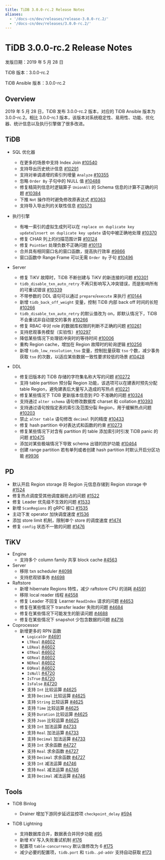 ```yaml
---
title: TiDB 3.0.0-rc.2 Release Notes
aliases:
  - '/docs-cn/dev/releases/release-3.0.0-rc.2/'
  - '/docs-cn/dev/releases/3.0.0-rc.2/'
---
```


# TiDB 3.0.0-rc.2 Release Notes

发版日期：2019 年 5 月 28 日

TiDB 版本：3.0.0-rc.2

TiDB Ansible 版本：3.0.0-rc.2

## Overview

2019 年 5 月 28 日，TiDB 发布 3.0.0-rc.2 版本，对应的 TiDB Ansible 版本为 3.0.0-rc.2。相比 3.0.0-rc.1 版本，该版本对系统稳定性、易用性、功能、优化器、统计信息以及执行引擎做了很多改进。

## TiDB

+ SQL 优化器
    - 在更多的场景中支持 Index Join [#10540](https://github.com/pingcap/tidb/pull/10540)
    - 支持导出历史统计信息 [#10291](https://github.com/pingcap/tidb/pull/10291)
    - 支持对单调递增的索引列增量 `Analyze` [#10355](https://github.com/pingcap/tidb/pull/10355)
    - 忽略 `Order By` 子句中的 NULL 值 [#10488](https://github.com/pingcap/tidb/pull/10488)
    - 修复精简列信息时逻辑算子 `UnionAll` 的 Schema 信息的计算不正确的问题 [#10384](https://github.com/pingcap/tidb/pull/10384)
    - 下推 `Not` 操作符时避免修改原表达式 [#10363](https://github.com/pingcap/tidb/pull/10363)
    - 支持导入导出列的关联性信息 [#10573](https://github.com/pingcap/tidb/pull/10573)

+ 执行引擎
    - 有唯一索引的虚拟生成列可以在 `replace on duplicate key update`/`insert on duplicate key update` 语句中被正确地处理 [#10370](https://github.com/pingcap/tidb/pull/10370)
    - 修复 CHAR 列上的扫描范围计算 [#10124](https://github.com/pingcap/tidb/pull/10124)
    - 修复 `PointGet` 处理负数不正确问题 [#10113](https://github.com/pingcap/tidb/pull/10113)
    - 合并具有相同窗口名的窗口函数，提高执行效率 [#9866](https://github.com/pingcap/tidb/pull/9866)
    - 窗口函数中 Range Frame 可以无需 `Order By` 子句 [#10496](https://github.com/pingcap/tidb/pull/10496)

+ Server
    - 修复 TiKV 故障时，TiDB 不断创建与 TiKV 的新连接的问题 [#10301](https://github.com/pingcap/tidb/pull/10301)
    - `tidb_disable_txn_auto_retry` 不再只影响写入冲突错误，而是影响所有的可重试错误 [#10339](https://github.com/pingcap/tidb/pull/10339)
    - 不带参数的 DDL 语句可以通过 `prepare`/`execute` 来执行 [#10144](https://github.com/pingcap/tidb/pull/10144)
    - 新增 `tidb_back_off_weight` 变量，控制 TiDB 内部 back off 时间的长短 [#10266](https://github.com/pingcap/tidb/pull/10266)
    - `tidb_disable_txn_auto_retry` 的默认值改为 on，即默认情况下，TiDB 不会重试非自动提交的事务 [#10266](https://github.com/pingcap/tidb/pull/10266)
    - 修复 RBAC 中对 role 的数据库权限的判断不正确的问题 [#10261](https://github.com/pingcap/tidb/pull/10261)
    - 支持悲观事务模型（实验性）[#10297](https://github.com/pingcap/tidb/pull/10297)
    - 降低某些情况下处理锁冲突时的等待时间 [#10006](https://github.com/pingcap/tidb/pull/10006)
    - 重构 Region cache，增加在 Region 故障时的轮询逻辑 [#10256](https://github.com/pingcap/tidb/pull/10256)
    - 新增 `tidb_low_resolution_tso` 变量，控制批量获取 `tso` 个数，减少事务获取 `tso` 的次数，以适应某些数据一致性要求较低的场景 [#10428](https://github.com/pingcap/tidb/pull/10428)

+ DDL
    - 修复旧版本的 TiDB 存储的字符集名称大写的问题 [#10272](https://github.com/pingcap/tidb/pull/10272)
    - 支持 table partition 预分裂 Region 功能，该选项可以在建表时预先分配 table Region，避免建表后大量写入造成的写热点 [#10221](https://github.com/pingcap/tidb/pull/10221)
    - 修复某些情况下 TiDB 更新版本信息到 PD 不准确的问题 [#10324](https://github.com/pingcap/tidb/pull/10324)
    - 支持通过 `alter schema` 语句修改数据库 charset 和 collation [#10393](https://github.com/pingcap/tidb/pull/10393)
    - 支持通过语句按指定表的索引及范围分裂 Region，用于缓解热点问题 [#10203](https://github.com/pingcap/tidb/pull/10203)
    - 禁止 `alter table` 语句修改 `decimal` 列的精度 [#10433](https://github.com/pingcap/tidb/pull/10433)
    - 修复 hash partition 中对表达式和函数的约束 [#10273](https://github.com/pingcap/tidb/pull/10273)
    - 修复某些情况下对含有 partition 的 table 添加索引时引发 TiDB panic 的问题 [#10475](https://github.com/pingcap/tidb/pull/10475)
    - 添加对某些极端情况下导致 schema 出错的防护功能 [#10464](https://github.com/pingcap/tidb/pull/10464)
    - 创建 range partition 若有单列或者创建 hash partition 时默认开启分区功能 [#9936](https://github.com/pingcap/tidb/pull/9936)

## PD

- 默认开启 Region storage 将 Region 元信息存储到 Region storage 中 [#1524](https://github.com/pingcap/pd/pull/1524)
- 修复热点调度受其他调度器抢占的问题 [#1522](https://github.com/pingcap/pd/pull/1522)
- 修复 Leader 优先级不生效的问题 [#1533](https://github.com/pingcap/pd/pull/1533)
- 新增 `ScanRegions` 的 gRPC 接口 [#1535](https://github.com/pingcap/pd/pull/1535)
- 主动下发 operator 加快调度速度 [#1536](https://github.com/pingcap/pd/pull/1536)
- 添加 store limit 机制，限制单个 store 的调度速度 [#1474](https://github.com/pingcap/pd/pull/1474)
- 修复 `config` 状态不一致的问题 [#1476](https://github.com/pingcap/pd/pull/1476)

## TiKV

+ Engine
    - 支持多个 column family 共享 block cache [#4563](https://github.com/tikv/tikv/pull/4563)
+ Server
    - 移除 txn scheduler [#4098](https://github.com/tikv/tikv/pull/4098)
    - 支持悲观锁事务 [#4698](https://github.com/tikv/tikv/pull/4698)
+ Raftstore
    - 新增 hibernate Regions 特性，减少 raftstore CPU 的消耗 [#4591](https://github.com/tikv/tikv/pull/4591)
    - 移除 local reader 线程 [#4558](https://github.com/tikv/tikv/pull/4558)
    - 修复 Leader 不回复 Learner `ReadIndex` 请求的问题 [#4653](https://github.com/tikv/tikv/pull/4653)
    - 修复在某些情况下 transfer leader 失败的问题 [#4684](https://github.com/tikv/tikv/pull/4684)
    - 修复在某些情况下可能发生的脏读问题 [#4688](https://github.com/tikv/tikv/pull/4688)
    - 修复在某些情况下 snapshot 少包含数据的问题 [#4716](https://github.com/tikv/tikv/pull/4716)
+ Coprocessor
    - 新增更多的 RPN 函数
        - `LogicalOr` [#4691](https://github.com/tikv/tikv/pull/4601)
        - `LTReal` [#4602](https://github.com/tikv/tikv/pull/4602)
        - `LEReal` [#4602](https://github.com/tikv/tikv/pull/4602)
        - `GTReal` [#4602](https://github.com/tikv/tikv/pull/4602)
        - `GEReal` [#4602](https://github.com/tikv/tikv/pull/4602)
        - `NEReal` [#4602](https://github.com/tikv/tikv/pull/4602)
        - `EQReal` [#4602](https://github.com/tikv/tikv/pull/4602)
        - `IsNull` [#4720](https://github.com/tikv/tikv/pull/4720)
        - `IsTrue` [#4720](https://github.com/tikv/tikv/pull/4720)
        - `IsFalse` [#4720](https://github.com/tikv/tikv/pull/4720)
        - 支持 `Int` 比较运算 [#4625](https://github.com/tikv/tikv/pull/4625)
        - 支持 `Decimal` 比较运算 [#4625](https://github.com/tikv/tikv/pull/4625)
        - 支持 `String` 比较运算 [#4625](https://github.com/tikv/tikv/pull/4625)
        - 支持 `Time` 比较运算 [#4625](https://github.com/tikv/tikv/pull/4625)
        - 支持 `Duration` 比较运算 [#4625](https://github.com/tikv/tikv/pull/4625)
        - 支持 `Json` 比较运算 [#4625](https://github.com/tikv/tikv/pull/4625)
        - 支持 `Int` 加法运算 [#4733](https://github.com/tikv/tikv/pull/4733)
        - 支持 `Real` 加法运算 [#4733](https://github.com/tikv/tikv/pull/4733)
        - 支持 `Decimal` 加法运算 [#4733](https://github.com/tikv/tikv/pull/4733)
        - 支持 `Int` 求余函数 [#4727](https://github.com/tikv/tikv/pull/4727)
        - 支持 `Real` 求余函数 [#4727](https://github.com/tikv/tikv/pull/4727)
        - 支持 `Decimal` 求余函数 [#4727](https://github.com/tikv/tikv/pull/4727)
        - 支持 `Int` 减法运算 [#4746](https://github.com/tikv/tikv/pull/4746)
        - 支持 `Real` 减法运算 [#4746](https://github.com/tikv/tikv/pull/4746)
        - 支持 `Decimal` 减法运算 [#4746](https://github.com/tikv/tikv/pull/4746)

## Tools

+ TiDB Binlog
    - Drainer 增加下游同步延迟监控项 `checkpoint_delay` [#594](https://github.com/pingcap/tidb-binlog/pull/594)

+ TiDB Lightning
    - 支持数据库合并，数据表合并同步功能 [#95](https://github.com/pingcap/tidb-lightning/pull/95)
    - 新增 KV 写入失败重试机制 [#176](https://github.com/pingcap/tidb-lightning/pull/176)
    - 配置项 `table-concurrency` 默认值修改为 6 [#175](https://github.com/pingcap/tidb-lightning/pull/175)
    - 减少必要的配置项，`tidb.port` 和 `tidb..pd-addr` 支持自动获取 [#173](https://github.com/pingcap/tidb-lightning/pull/173)
